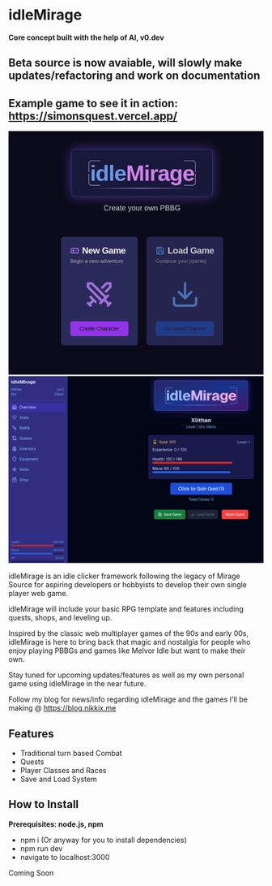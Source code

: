 # idleMirage
**Core concept built with the help of AI, v0.dev**
## Beta source is now avaiable, will slowly make updates/refactoring and work on documentation
## Example game to see it in action: https://simonsquest.vercel.app/

![main menu](images/screenshot1.png)
![dashboard](images/screenshot2.png)

idleMirage is an idle clicker framework following the legacy of Mirage Source for aspiring developers or hobbyists to develop their own single player web game.

idleMirage will include your basic RPG template and features including quests, shops, and leveling up. 

Inspired by the classic web multiplayer games of the 90s and early 00s, idleMirage is here to bring back that magic and nostalgia for people who enjoy playing PBBGs and games like Melvor Idle but want to make their own.

Stay tuned for upcoming updates/features as well as my own personal game using idleMirage in the near future.

Follow my blog for news/info regarding idleMirage and the games I'll be making @ https://blog.nikkix.me

## Features
 - Traditional turn based Combat
 - Quests
 - Player Classes and Races
 - Save and Load System


## How to Install
**Prerequisites: node.js, npm** 

- npm i (Or anyway for you to install dependencies)
- npm run dev
- navigate to localhost:3000

Coming Soon